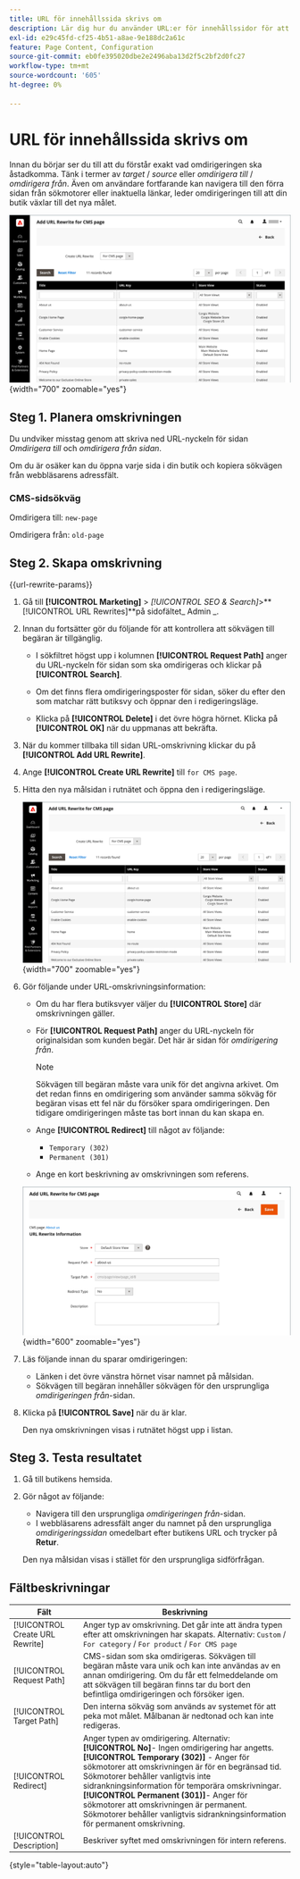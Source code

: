 ```yaml
---
title: URL för innehållssida skrivs om
description: Lär dig hur du använder URL:er för innehållssidor för att omdirigera länkar till URL:en för en annan innehållssida i din Commerce-butik.
exl-id: e29c45fd-cf25-4b51-a8ae-9e188dc2a61c
feature: Page Content, Configuration
source-git-commit: eb0fe395020dbe2e2496aba13d2f5c2bf2d0fc27
workflow-type: tm+mt
source-wordcount: '605'
ht-degree: 0%

---
```


# URL för innehållssida skrivs om

Innan du börjar ser du till att du förstår exakt vad omdirigeringen ska åstadkomma. Tänk i termer av _target_ / _source_ eller _omdirigera till_ / _omdirigera från_. Även om användare fortfarande kan navigera till den förra sidan från sökmotorer eller inaktuella länkar, leder omdirigeringen till att din butik växlar till det nya målet.

![URL-omskrivningar - CMS-sida](./assets/url-rewrite-cms-page.png){width="700" zoomable="yes"}

## Steg 1. Planera omskrivningen

Du undviker misstag genom att skriva ned URL-nyckeln för sidan _Omdirigera till_ och _omdirigera från sidan_.

Om du är osäker kan du öppna varje sida i din butik och kopiera sökvägen från webbläsarens adressfält.

### CMS-sidsökväg

Omdirigera till: `new-page`

Omdirigera från: `old-page`

## Steg 2. Skapa omskrivning

{{url-rewrite-params}}

1. Gå till **[!UICONTROL Marketing]** > _[!UICONTROL SEO & Search]_>**[!UICONTROL URL Rewrites]**på sidofältet_ Admin _.

1. Innan du fortsätter gör du följande för att kontrollera att sökvägen till begäran är tillgänglig.

   - I sökfiltret högst upp i kolumnen **[!UICONTROL Request Path]** anger du URL-nyckeln för sidan som ska omdirigeras och klickar på **[!UICONTROL Search]**.

   - Om det finns flera omdirigeringsposter för sidan, söker du efter den som matchar rätt butiksvy och öppnar den i redigeringsläge.

   - Klicka på **[!UICONTROL Delete]** i det övre högra hörnet. Klicka på **[!UICONTROL OK]** när du uppmanas att bekräfta.

1. När du kommer tillbaka till sidan URL-omskrivning klickar du på **[!UICONTROL Add URL Rewrite]**.

1. Ange **[!UICONTROL Create URL Rewrite]** till `for CMS page`.

1. Hitta den nya målsidan i rutnätet och öppna den i redigeringsläge.

   ![Lägg till URL-omskrivning - för CMS-sida](./assets/url-rewrite-cms-page-add.png){width="700" zoomable="yes"}

1. Gör följande under URL-omskrivningsinformation:

   - Om du har flera butiksvyer väljer du **[!UICONTROL Store]** där omskrivningen gäller.

   - För **[!UICONTROL Request Path]** anger du URL-nyckeln för originalsidan som kunden begär. Det här är sidan för _omdirigering från_.

     >[!NOTE]
     >
     >Sökvägen till begäran måste vara unik för det angivna arkivet. Om det redan finns en omdirigering som använder samma sökväg för begäran visas ett fel när du försöker spara omdirigeringen. Den tidigare omdirigeringen måste tas bort innan du kan skapa en.

   - Ange **[!UICONTROL Redirect]** till något av följande:

      - `Temporary (302)`
      - `Permanent (301)`

   - Ange en kort beskrivning av omskrivningen som referens.

   ![URL-omskrivningsinformation](./assets/url-rewrite-cms-page-information.png){width="600" zoomable="yes"}

1. Läs följande innan du sparar omdirigeringen:

   - Länken i det övre vänstra hörnet visar namnet på målsidan.
   - Sökvägen till begäran innehåller sökvägen för den ursprungliga _omdirigeringen från_-sidan.

1. Klicka på **[!UICONTROL Save]** när du är klar.

   Den nya omskrivningen visas i rutnätet högst upp i listan.

## Steg 3. Testa resultatet

1. Gå till butikens hemsida.

1. Gör något av följande:

   - Navigera till den ursprungliga _omdirigeringen från_-sidan.
   - I webbläsarens adressfält anger du namnet på den ursprungliga _omdirigeringssidan_ omedelbart efter butikens URL och trycker på **Retur**.

   Den nya målsidan visas i stället för den ursprungliga sidförfrågan.

## Fältbeskrivningar

| Fält | Beskrivning |
|--- |--- |
| [!UICONTROL Create URL Rewrite] | Anger typ av omskrivning. Det går inte att ändra typen efter att omskrivningen har skapats. Alternativ: `Custom` / `For category` / `For product` / `For CMS page` |
| [!UICONTROL Request Path] | CMS-sidan som ska omdirigeras. Sökvägen till begäran måste vara unik och kan inte användas av en annan omdirigering. Om du får ett felmeddelande om att sökvägen till begäran finns tar du bort den befintliga omdirigeringen och försöker igen. |
| [!UICONTROL Target Path] | Den interna sökväg som används av systemet för att peka mot målet. Målbanan är nedtonad och kan inte redigeras. |
| [!UICONTROL Redirect] | Anger typen av omdirigering. Alternativ: <br/>**[!UICONTROL No]**- Ingen omdirigering har angetts.<br/>**[!UICONTROL Temporary (302)]** - Anger för sökmotorer att omskrivningen är för en begränsad tid. Sökmotorer behåller vanligtvis inte sidrankningsinformation för temporära omskrivningar. <br/>**[!UICONTROL Permanent (301)]**- Anger för sökmotorer att omskrivningen är permanent. Sökmotorer behåller vanligtvis sidrankningsinformation för permanent omskrivning. |
| [!UICONTROL Description] | Beskriver syftet med omskrivningen för intern referens. |

{style="table-layout:auto"}
